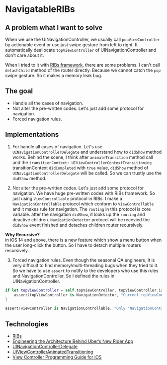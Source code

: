 # NavigatableRIBs


## A problem what I want to solve

When we use the UINavigationController, we usually call `popViewController` by actionable event or use just swipe gesture from left to right.
It automatically deallocate `topViewController` of UINavigationController and don't care about it.

When I tried to it with [RIBs framework](https://github.com/uber/RIBs), there are some problems.
I can't call `detachChild` method of the router directly. Because we cannot catch the `pop` swipe gesture. So it makes a memory leak bug. 


## The goal
* Handle all the cases of navigation.
* Not alter the pre-written codes. Let's just add some protocol for navigation.
* Forced navigation rules.

## Implementations
1. For handle all cases of navigation.
Let's use `UINavigationControllerDelegate` and understand how to `didShow` method works. Behind the scene, I think after `animateTransition` method call and the `transitionContext: UIViewControllerContextTransitioning` transitionContext `didCompleted` with `true` value, `didShow` method of `UINavigationControllerDelegate` will be called. So we can trustly use the `didShow` method.

2. Not alter the pre-written codes. Let's just add some protocol for navigation.
We have huge pre-written codes with RIBs framework. So just using `ViewControllable` protocol in RIBs. I make a `NavigationControllable` protocol which conform to `ViewControllable` and it makes rule for navigation. The `routing` in this protocol is core variable. after the navigation `didShow`, it looks up the `routing` and deactive children. `NavigationDetector` protocol will be recevied the `didShow` event finished and detaches children router recursively.

  **Why Recursive?**  
    in iOS 14 and above, there is a new feature which show a menu button when the user long-click the button. So I have to detach multiple routers recursively.


3. Forced navigation rules.
Even though the seasonal QA engineers, It is very difficult to find memory/multi-threading bugs when they tried to it. So we have to use `assert` to notify to the developers who use this rules and NavigationController. So I defined the rules in UINavigationController.


```swift
if let topViewController = self.topViewController, topViewController.isKind(of: UINavigationController.classForCoder()) == false {
    assert(topViewController is NavigationDetector, "Current topViewController must be NavigationDetector.")
}

assert(viewController is NavigationControllable, "Only 'NavigationControllable' UIViewController can be pushed on the stack.")

```

## Technologies
* [RIBs](https://github.com/uber/RIBs)
* [Engineering the Architecture Behind Uber’s New Rider App](https://eng.uber.com/new-rider-app/)
* [UINavigationControllerDelegate](https://developer.apple.com/documentation/uikit/uinavigationcontrollerdelegate)
* [UIViewControllerAnimatedTransitioning](https://developer.apple.com/documentation/uikit/uiviewcontrolleranimatedtransitioning)
* [View Controller Programming Guide for iOS](https://developer.apple.com/library/archive/featuredarticles/ViewControllerPGforiPhoneOS/index.html)

